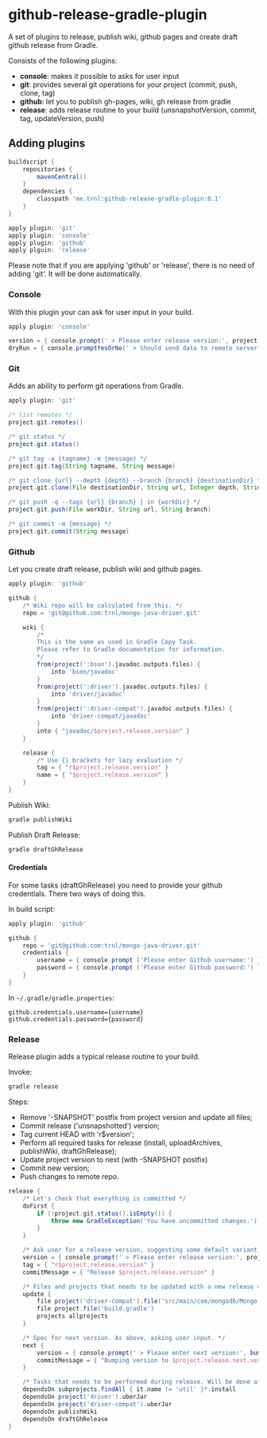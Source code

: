 # github-release-gradle-plugin

A set of plugins to release, publish wiki, github pages and create draft github release from Gradle.

Consists of the following plugins:
- **console**: makes it possible to asks for user input
- **git**: provides several git operations for your project (commit, push, clone, tag)
- **github**: let you to publish gh-pages, wiki, gh release from gradle
- **release**: adds release routine to your build (unsnapshotVersion, commit, tag, updateVersion, push)

## Adding plugins

```groovy
buildscript {
    repositories {
        mavenCentral()
    }
    dependencies {
        classpath 'me.trnl:github-release-gradle-plugin:0.1'
    }
}

apply plugin: 'git'
apply plugin: 'console'
apply plugin: 'github'
apply plguin: 'release'
```

Please note that if you are applying 'github' or 'release', there is no need of adding 'git'.
It will be done automatically.

### Console

With this plugin your can ask for user input in your build.

```groovy
apply plugin: 'console'

version = { console.prompt(' > Please enter release version:', project.version - '-SNAPSHOT') }
dryRun = { console.promptYesOrNo(' > Should send data to remote server?') }
```

### Git

Adds an ability to perform git operations from Gradle.

```groovy
apply plugin: 'git'

/* list remotes */
project.git.remotes()

/* git status */
project.git.status()

/* git tag -a {tagname} -m {message} */
project.git.tag(String tagname, String message)

/* git clone {url} --depth {depth} --branch {branch} {destinationDir} */
project.git.clone(File destinationDir, String url, Integer depth, String branch)

/* git push -q --tags {url} {branch} | in {workDir} */
project.git.push(File workDir, String url, String branch)

/* git commit -m {message} */
project.git.commit(String message)
```

### Github

Let you create draft release, publish wiki and github pages.

```groovy
apply plugin: 'github'

github {
    /* Wiki repo will be calculated from this. */
    repo = 'git@github.com:trnl/mongo-java-driver.git'

    wiki {
        /*
        This is the same as used in Gradle Copy Task.
        Please refer to Gradle documentation for information.
        */
        from(project(':bson').javadoc.outputs.files) {
            into 'bson/javadoc'
        }
        from(project(':driver').javadoc.outputs.files) {
            into 'driver/javadoc'
        }
        from(project(':driver-compat').javadoc.outputs.files) {
            into 'driver-compat/javadoc'
        }
        into { "javadoc/$project.release.version" }
    }

    release {
        /* Use {} brackets for lazy evaluation */
        tag = { "r$project.release.version" }
        name = { "$project.release.version" }
    }
}
```

Publish Wiki:
```groovy
gradle publishWiki
```

Publish Draft Release:
```groovy
gradle draftGhRelease
```

#### Credentials

For some tasks (draftGhRelease) you need to provide your github credentials. There two ways of doing this.

In build script:
```groovy
apply plugin: 'github'

github {
    repo = 'git@github.com:trnl/mongo-java-driver.git'
    credentials {
        username = { console.prompt ('Please enter Github username:') }
        password = { console.prompt ('Please enter Github password:') }
    }
}
```

In `~/.gradle/gradle.properties`:
```properties
github.credentials.username={username}
github.credentials.password={password}
```

### Release

Release plugin adds a typical release routine to your build.

Invoke:
```groovy
gradle release
```

Steps:
- Remove '-SNAPSHOT' postfix from project version and update all files;
- Commit release ('unsnapshotted') version;
- Tag current HEAD with 'r$version';
- Perform all required tasks for release (install, uploadArchives, publishWiki, draftGhRelease);
- Update project version to next (with -SNAPSHOT postfix)
- Commit new version;
- Push changes to remote repo.

```groovy
release {
    /* Let's check that everything is committed */
    doFirst {
        if (!project.git.status().isEmpty()) {
            throw new GradleException('You have uncommitted changes.')
        }
    }

    /* Ask user for a release version, suggesting some default variant. */
    version = { console.prompt(' > Please enter release version:', project.version - '-SNAPSHOT') }
    tag = { "r$project.release.version" }
    commitMessage = { "Release $project.release.version" }

    /* Files and projects that needs to be updated with a new release version. */
    update {
        file project('driver-compat').file('src/main/com/mongodb/Mongo.java')
        file project.file('build.gradle')
        projects allprojects
    }

    /* Spec for next version. As above, asking user input. */
    next {
        version = { console.prompt(' > Please enter next version:', bumpVersion(project.release.version)) }
        commitMessage = { "Bumping version to $project.release.next.version" }
    }

    /* Tasks that needs to be performed during release. Will be done after tag step. */
    dependsOn subprojects.findAll { it.name != 'util' }*.install
    dependsOn project('driver').uberJar
    dependsOn project('driver-compat').uberJar
    dependsOn publishWiki
    dependsOn draftGhRelease
}
```
